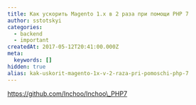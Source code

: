 ```yaml
---
title: Как ускорить Magento 1.x в 2 раза при помощи PHP 7
author: sstotskyi
categories:
  - backend
  - important
createdAt: 2017-05-12T20:41:00.000Z
meta:
  keywords: []
hidden: true
alias: kak-uskorit-magento-1x-v-2-raza-pri-pomoschi-php-7
---
```


https://github.com/Inchoo/Inchoo\_PHP7